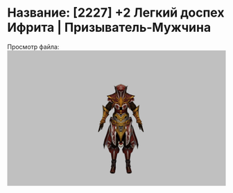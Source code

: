 # Название: [2227] +2 Легкий доспех Ифрита | Призыватель-Мужчина

Просмотр файла:
![p080020.png](p080020.png)